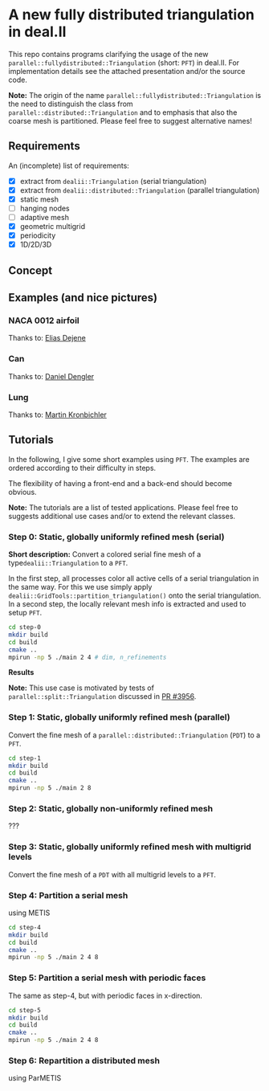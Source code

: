 # A new fully distributed triangulation in deal.II

This repo contains programs clarifying the usage of the new `parallel::fullydistributed::Triangulation` (short: `PFT`)
in deal.II. For implementation details see the attached presentation and/or the source code.

**Note:** The origin of the name `parallel::fullydistributed::Triangulation` is the need to 
distinguish the class from `parallel::distributed::Triangulation` and to emphasis that also
the coarse mesh is partitioned. Please feel free to suggest alternative names!  

## Requirements

An (incomplete) list of requirements:
- [x] extract from `dealii::Triangulation` (serial triangulation) 
- [x] extract from `dealii::distributed::Triangulation` (parallel triangulation) 
- [x] static mesh
- [ ] hanging nodes
- [ ] adaptive mesh
- [x] geometric multigrid
- [x] periodicity
- [x] 1D/2D/3D

## Concept

## Examples (and nice pictures)

### NACA 0012 airfoil

Thanks to: [Elias Dejene](https://github.com/eliasstudiert)

### Can

Thanks to: [Daniel Dengler](https://github.com/daniel-dengler)

### Lung

Thanks to: [Martin Kronbichler](https://github.com/kronbichler)

## Tutorials

In the following, I give some short examples using `PFT`. The examples are ordered according to their difficulty in 
steps.

The flexibility of having a front-end and a back-end should become obvious.

**Note:** The tutorials are a list of tested applications. Please feel free to 
suggests additional use cases and/or to extend the relevant classes.

### Step 0: Static, globally uniformly refined mesh (serial)

**Short description:** Convert a colored serial fine mesh of a type`dealii::Triangulation` to a `PFT`.

In the first step, all processes color all active cells of a serial triangulation in the same way.
For this we use simply apply `dealii::GridTools::partition_triangulation()` onto
the serial triangulation. In a second step, the locally relevant mesh info is extracted
and used to setup `PFT`.

```bash
cd step-0
mkdir build
cd build
cmake ..
mpirun -np 5 ./main 2 4 # dim, n_refinements
```

**Results**

**Note:** This use case is motivated by tests of `parallel::split::Triangulation` discussed
in [PR #3956](https://github.com/dealii/dealii/pull/3956).

### Step 1: Static, globally uniformly refined mesh (parallel)

Convert the fine mesh of a `parallel::distributed::Triangulation` (`PDT`) to a `PFT`.

```bash
cd step-1
mkdir build
cd build
cmake ..
mpirun -np 5 ./main 2 8
```

### Step 2: Static, globally non-uniformly refined mesh 

???

### Step 3: Static, globally uniformly refined mesh with multigrid levels

Convert the fine mesh of a `PDT` with all multigrid levels to a `PFT`.

### Step 4: Partition a serial mesh 

using METIS

```bash
cd step-4
mkdir build
cd build
cmake ..
mpirun -np 5 ./main 2 4 8
```

### Step 5: Partition a serial mesh with periodic faces

The same as step-4, but with periodic faces in x-direction.

```bash
cd step-5 
mkdir build
cd build
cmake ..
mpirun -np 5 ./main 2 4 8
```

### Step 6: Repartition a distributed mesh

 using ParMETIS


